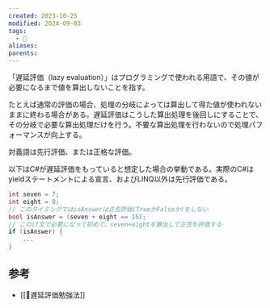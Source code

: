 ```yaml
---
created: 2023-10-25
modified: 2024-09-03
tags:
  - 📝
aliases: 
parents: 
---
```

「遅延評価（lazy evaluation）」はプログラミングで使われる用語で、その値が必要になるまで値を算出しないことを指す。

たとえば通常の評価の場合、処理の分岐によっては算出して得た値が使われないままに終わる場合がある。遅延評価はこうした算出処理を後回しにすることで、その分岐で必要な算出処理だけを行う。不要な算出処理を行わないので処理パフォーマンスが向上する。

対義語は先行評価、または正格な評価。

以下はC#が遅延評価をもっていると想定した場合の挙動である。実際のC#はyieldステートメントによる宣言、およびLINQ以外は先行評価である。
```C#
int seven = 7;
int eight = 8;
// このタイミングではisAnswerは正否評価(TrueかFalseか)をしない
bool isAnswer = (seven + eight == 15);
// このif文で必要になって初めて、seven+eightを算出して正否を評価する
if (isAnswer) {
	...
}
```

## 参考
- [[📝遅延評価勉強法]]